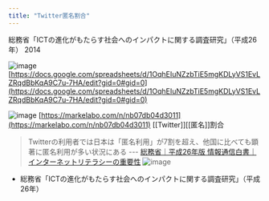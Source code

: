 ```yaml
---
title: "Twitter匿名割合"
---
```


総務省「ICTの進化がもたらす社会へのインパクトに関する調査研究」（平成26年）
2014

![image](https://gyazo.com/6c7d2aef4a5ac52d6997bb9fa76d38b8/thumb/1000)
[https://docs.google.com/spreadsheets/d/1OqhEIuNZzbTiE5mgKDLyVS1EvLZRqdBbKqA9C7u-7HA/edit?gid=0#gid=0](https://docs.google.com/spreadsheets/d/1OqhEIuNZzbTiE5mgKDLyVS1EvLZRqdBbKqA9C7u-7HA/edit?gid=0#gid=0)



![image](https://gyazo.com/864ffaf7445c6807133350e37a4d6a4b/thumb/1000)
[https://markelabo.com/n/nb07db04d3011](https://markelabo.com/n/nb07db04d3011)
[[Twitter]][[匿名]]割合

> Twitterの利用者では日本は「匿名利用」が7割を超え、他国に比べても顕著に匿名利用が多い状況にある --- [総務省｜平成26年版 情報通信白書｜インターネットリテラシーの重要性](https://www.soumu.go.jp/johotsusintokei/whitepaper/ja/h26/html/nc143120.html)
![image](https://gyazo.com/c0e6ced7034c7e4163267bd3490c10a1/thumb/1000)
- 総務省「ICTの進化がもたらす社会へのインパクトに関する調査研究」（平成26年）

